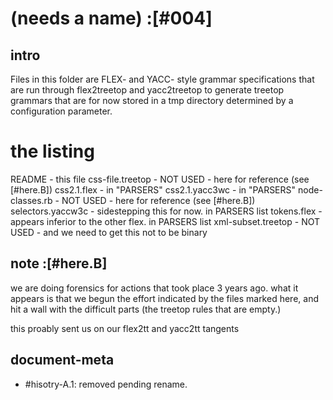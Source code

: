 # (needs a name) :[#004]

## intro

Files in this folder are FLEX- and YACC- style grammar specifications that are
run through flex2treetop and yacc2treetop to generate treetop grammars
that are for now stored in a tmp directory determined by a configuration
parameter.




# the listing

README             - this file
css-file.treetop   - NOT USED - here for reference (see [#here.B])
css2.1.flex        - in "PARSERS"
css2.1.yacc3wc     - in "PARSERS"
node-classes.rb    - NOT USED - here for reference (see [#here.B])
selectors.yaccw3c  - sidestepping this for now. in PARSERS list
tokens.flex        - appears inferior to the other flex. in PARSERS list
xml-subset.treetop - NOT USED - and we need to get this not to be binary




## note :[#here.B]

we are doing forensics for actions that took place 3 years ago. what it
appears is that we begun the effort indicated by the files marked here,
and hit a wall with the difficult parts (the treetop rules that are empty.)

this proably sent us on our flex2tt and yacc2tt tangents




## document-meta

  - #hisotry-A.1: removed pending rename.
